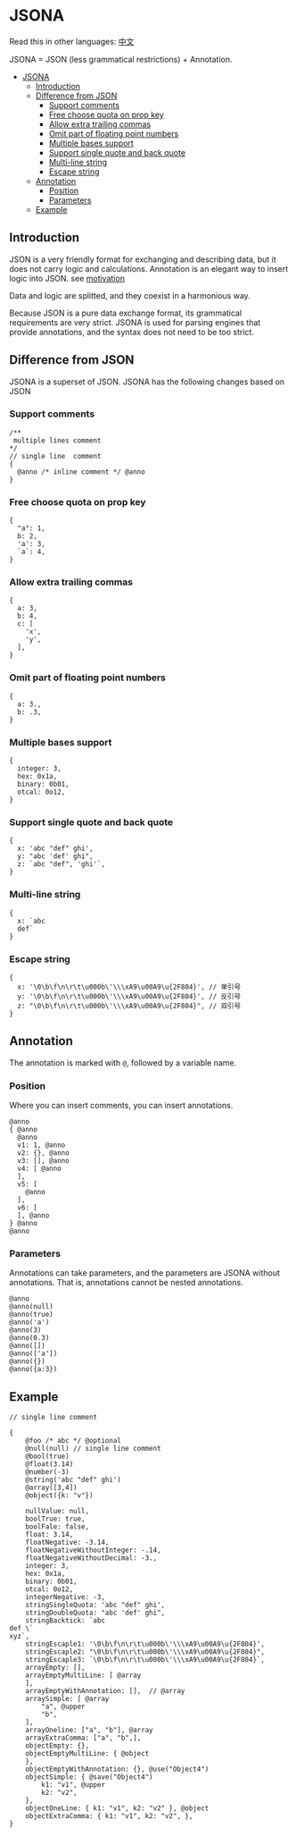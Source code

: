 # JSONA

Read this in other languages: [中文](./README.zh-CN.md)

JSONA = JSON (less grammatical restrictions) + Annotation.

- [JSONA](#jsona)
  - [Introduction](#introduction)
  - [Difference from JSON](#difference-from-json)
    - [Support comments](#support-comments)
    - [Free choose quota on prop key](#free-choose-quota-on-prop-key)
    - [Allow extra trailing commas](#allow-extra-trailing-commas)
    - [Omit part of floating point numbers](#omit-part-of-floating-point-numbers)
    - [Multiple bases support](#multiple-bases-support)
    - [Support single quote and back quote](#support-single-quote-and-back-quote)
    - [Multi-line string](#multi-line-string)
    - [Escape string](#escape-string)
  - [Annotation](#annotation)
    - [Position](#position)
    - [Parameters](#parameters)
  - [Example](#example)


## Introduction

JSON is a very friendly format for exchanging and describing data, but it does not carry logic and calculations. Annotation is an elegant way to insert logic into JSON. see [motivation](docs/motivation.md)

Data and logic are splitted, and they coexist in a harmonious way.

Because JSON is a pure data exchange format, its grammatical requirements are very strict. JSONA is used for parsing engines that provide annotations, and the syntax does not need to be too strict.


## Difference from JSON

JSONA is a superset of JSON. JSONA has the following changes based on JSON

### Support comments

```
/**
 multiple lines comment
*/
// single line  comment
{
  @anno /* inline comment */ @anno
}
```

### Free choose quota on prop key

```
{
  "a": 1,
  b: 2,
  'a': 3,
  `a`: 4,
}
```

### Allow extra trailing commas

```
{
  a: 3,
  b: 4,
  c: [
    'x',
    'y',
  ],
}
```

### Omit part of floating point numbers

```
{
  a: 3.,
  b: .3,
}
```

### Multiple bases support

```
{
  integer: 3,
  hex: 0x1a,
  binary: 0b01,
  otcal: 0o12,
}
```

### Support single quote and back quote

```
{
  x: 'abc "def" ghi',
  y: "abc 'def' ghi",
  z: `abc "def", 'ghi'`,
}
```


### Multi-line string

```
{
  x: `abc
  def`
}
```

### Escape string

```
{
  x: '\0\b\f\n\r\t\u000b\'\\\xA9\u00A9\u{2F804}', // 单引号
  y: '\0\b\f\n\r\t\u000b\'\\\xA9\u00A9\u{2F804}', // 反引号
  z: "\0\b\f\n\r\t\u000b\'\\\xA9\u00A9\u{2F804}", // 双引号
}
```


## Annotation

The annotation is marked with `@`, followed by a variable name.

### Position

Where you can insert comments, you can insert annotations.

```
@anno
{ @anno 
  @anno
  v1: 1, @anno
  v2: {}, @anno
  v3: [], @anno
  v4: [ @anno
  ],
  v5: [
    @anno
  ],
  v6: [
  ], @anno
} @anno
@anno
```

### Parameters

Annotations can take parameters, and the parameters are JSONA without annotations. That is, annotations cannot be nested annotations.

```
@anno
@anno(null)
@anno(true)
@anno('a')
@anno(3)
@anno(0.3)
@anno([])
@anno(['a'])
@anno({})
@anno({a:3})
```

## Example

```
// single line comment

{
    @foo /* abc */ @optional
    @null(null) // single line comment
    @bool(true)
    @float(3.14)
    @number(-3)
    @string('abc "def" ghi')
    @array([3,4])
    @object({k: "v"})

    nullValue: null,
    boolTrue: true,
    boolFale: false,
    float: 3.14,
    floatNegative: -3.14,
    floatNegativeWithoutInteger: -.14,
    floatNegativeWithoutDecimal: -3.,
    integer: 3,
    hex: 0x1a,
    binary: 0b01,
    otcal: 0o12,
    integerNegative: -3,
    stringSingleQuota: 'abc "def" ghi',
    stringDoubleQuota: "abc 'def' ghi",
    stringBacktick: `abc
def \`
xyz`,
    stringEscaple1: '\0\b\f\n\r\t\u000b\'\\\xA9\u00A9\u{2F804}',
    stringEscaple2: "\0\b\f\n\r\t\u000b\'\\\xA9\u00A9\u{2F804}",
    stringEscaple3: `\0\b\f\n\r\t\u000b\'\\\xA9\u00A9\u{2F804}`,
    arrayEmpty: [], 
    arrayEmptyMultiLine: [ @array
    ],
    arrayEmptyWithAnnotation: [],  // @array
    arraySimple: [ @array
        "a", @upper
        "b",
    ],
    arrayOneline: ["a", "b"], @array
    arrayExtraComma: ["a", "b",],
    objectEmpty: {},
    objectEmptyMultiLine: { @object
    },
    objectEmptyWithAnnotation: {}, @use("Object4")
    objectSimple: { @save("Object4")
        k1: "v1", @upper
        k2: "v2",
    },
    objectOneLine: { k1: "v1", k2: "v2" }, @object
    objectExtraComma: { k1: "v1", k2: "v2", },
}

```